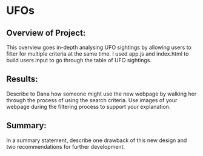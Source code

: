 # UFOs
## Overview of Project: 
This overview goes in-depth analysing UFO sightings by allowing users to filter for multiple criteria at the same time. I used app.js and index.html to build users input to go through the table of UFO sightings. 


## Results: 
Describe to Dana how someone might use the new webpage by walking her through the process of using the search criteria. Use images of your webpage during the filtering process to support your explanation.

## Summary: 
In a summary statement, describe one drawback of this new design and two recommendations for further development.

